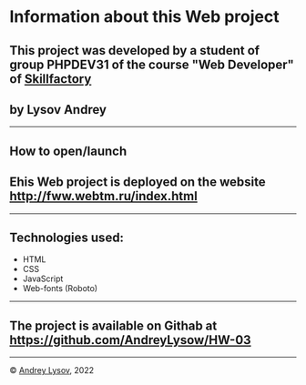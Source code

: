 # Information about this Web project
## This project  was developed by a student of group PHPDEV31 of the course "Web Developer" of [Skillfactory](www.skillfactory.ru)
## by Lysov Andrey
---
## How to open/launch
## Еhis Web project is deployed on the website http://fww.webtm.ru/index.html
---
## Technologies used:
* HTML
* CSS
* JavaScript
* Web-fonts (Roboto)

---
## The project is available on Githab at https://github.com/AndreyLysow/HW-03
---


© [Andrey Lysov](https://github.com/AndreyLysow), 2022
